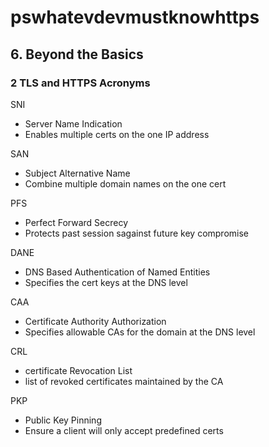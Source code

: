 # pswhatevdevmustknowhttps
## 6. Beyond the Basics
### 2 TLS and HTTPS Acronyms
SNI
- Server Name Indication
- Enables multiple certs on the one IP address

SAN
- Subject Alternative Name
- Combine multiple domain names on the one cert

PFS
- Perfect Forward Secrecy
- Protects past session sagainst future key compromise

DANE
- DNS Based Authentication of Named Entities
- Specifies the cert keys at the DNS level

CAA
- Certificate Authority Authorization
- Specifies allowable CAs for the domain at the DNS level

CRL
- certificate Revocation List
- list of revoked certificates maintained by the CA

PKP
- Public Key Pinning
- Ensure a client will only accept predefined certs
